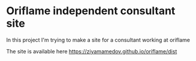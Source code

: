 # Oriflame independent consultant site

In this project I'm trying to  make a site for a consultant working at oriflame

The site is available here https://ziyamamedov.github.io/oriflame/dist